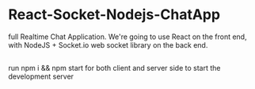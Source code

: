# React-Socket-Nodejs-ChatApp

 full Realtime Chat Application. We're going to use React on the front end, with NodeJS + Socket.io web socket library on the back end.

##
run npm i && npm start for both client and server side to start the development server
